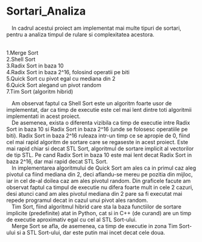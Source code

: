 # Sortari_Analiza

   &emsp;In cadrul acestui proiect am implementat mai multe tipuri de sortari, pentru a analiza timpul de rulare si complexitatea acestora. <br /><br />
   
  1.Merge Sort <br />
  2.Shell Sort <br />
  3.Radix Sort in baza 10 <br />
  4.Radix Sort in baza 2^16, folosind operatii pe biti <br />
  5.Quick Sort cu pivot egal cu mediana din 2 <br />
  6.Quick Sort alegand un pivot random <br />
  7.Tim Sort (algoritm hibrid) <br />

   &emsp;Am observat faptul ca Shell Sort este un algoritm foarte usor de implementat, dar ca timp de executie este cel mai lent dintre toti algoritmii implementati in acest proiect. <br />
   &emsp;De asemenea, exista o diferenta vizibila ca timp de executie intre Radix Sort in baza 10 si Radix Sort in baza 2^16 (unde se folosesc operatiile pe biti). Radix Sort in baza 2^16 ruleaza intr-un timp ce se apropie de 0, fiind cel mai rapid algoritm de sortare care se regaseste in acest proiect. Este mai rapid chiar si decat STL Sort, algoritmul de sortare implicit al vectorilor de tip STL. Pe cand Radix Sort in baza 10 este mai lent decat Radix Sort in baza 2^16, dar mai rapid decat STL Sort. <br />
   &emsp;In implementarea algoritmului de Quick Sort am ales ca in primul caz aleg pivotul ca fiind mediana din 2, deci aflandu-se mereu pe pozitia din mijloc, iar in cel de-al doilea caz am ales pivotul random. Din graficele facute am observat faptul ca timpul de executie nu difera foarte mult in cele 2 cazuri, desi atunci cand am ales pivotul mediana din 2 pare sa fi executat mai repede programul decat in cazul unui pivot ales random. <br />
   &emsp;Tim Sort, fiind algoritmul hibrid care sta la baza functiilor de sortare implicite (predefinite) atat in Python, cat si in C++ (de curand) are un timp de executie aproximativ egal cu cel al STL Sort-ului. <br />
   &emsp;Merge Sort se afla, de asemenea, ca timp de executie in zona Tim Sort-ului si a STL Sort-ului, dar este putin mai incet decat cele doua.
